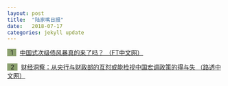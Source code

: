 ```yaml
---
layout: post
title:  "陆家嘴日报"
date:   2018-07-17
categories: jekyll update
---
```

<span style="background-color: #8ba06f">&nbsp;&nbsp;1&nbsp;&nbsp;</span>&nbsp; 
[中国式次级债风暴真的来了吗？ （FT中文网）](http://www.ftchinese.com/story/001078517)

<span style="background-color: #8ba06f">&nbsp;&nbsp;2&nbsp;&nbsp;</span>&nbsp; 
[财经洞察：从央行与财政部的互怼或能检视中国宏调政策的得与失 （路透中文网）](https://cn.reuters.com/article/china-mof-pboc-policy-0718-idCNKBS1K80BY)

